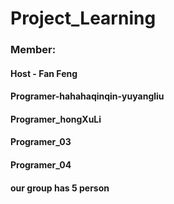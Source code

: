 # Project_Learning
### Member:
#### Host - Fan Feng
#### Programer-hahahaqinqin-yuyangliu
#### Programer_hongXuLi
#### Programer_03
#### Programer_04
#### our group has 5 person
